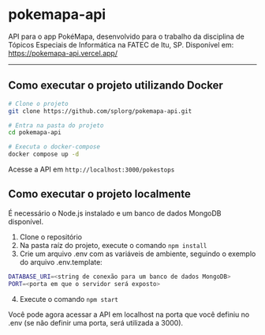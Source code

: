 # pokemapa-api

API para o app PokéMapa, desenvolvido para o trabalho da disciplina de Tópicos Especiais de Informática na FATEC de Itu, SP.
Disponível em: https://pokemapa-api.vercel.app/

<hr />

## Como executar o projeto utilizando Docker

```bash
# Clone o projeto
git clone https://github.com/splorg/pokemapa-api.git

# Entra na pasta do projeto
cd pokemapa-api

# Executa o docker-compose
docker compose up -d
```
Acesse a API em `http://localhost:3000/pokestops`

## Como executar o projeto localmente
É necessário o Node.js instalado e um banco de dados MongoDB disponível.

1. Clone o repositório
2. Na pasta raíz do projeto, execute o comando ```npm install```
3. Crie um arquivo .env com as variáveis de ambiente, seguindo o exemplo do arquivo .env.template:
```bash
DATABASE_URI=<string de conexão para um banco de dados MongoDB>
PORT=<porta em que o servidor será exposto>
```
4. Execute o comando `npm start`

Você pode agora acessar a API em localhost na porta que você definiu no .env (se não definir uma porta, será utilizada a 3000).
